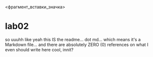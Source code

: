 <фрагмент_вставки_значка>
# lab02
so uuuhh like yeah
this IS the readme... dot md... which means it's a Markdown file...
and there are absolutely ZERO (0) references on what I even should write here
cool, innit?		
